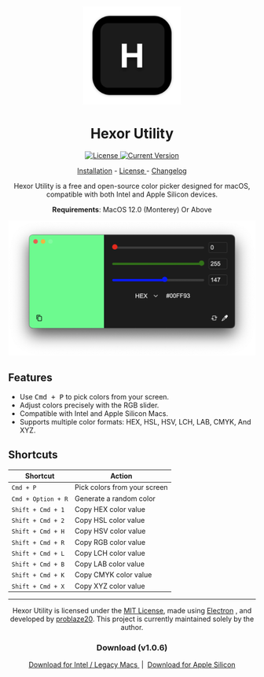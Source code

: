 <p align="center">
  <img src="https://github.com/problaze20/Hexor-Utility/blob/main/Images/v1.0.7-ICON.png?raw=true" alt="Hexor Utility Icon" width="200" />
</p>

<h1 align="center">Hexor Utility</h1>

<p align="center">
  <a href="https://github.com/problaze20/Hexor-Utility/blob/main/LICENSE">
    <img src="https://img.shields.io/github/license/problaze20/Hexor-Utility?style=flat-square" alt="License" />
  </a>
  <a href="#">
    <img src="https://img.shields.io/badge/Version-v1.0.7-d53c50?style=flat-square" alt="Current Version" />
  </a>
</p>

<p align="center"> <a href="https://github.com/problaze20/Hexor-Utility/blob/main/INSTALLATION.md"> Installation</a> - <a href="https://github.com/problaze20/Hexor-Utility/blob/main/LICENSE"> License </a> - <a href="https://github.com/problaze20/Hexor-Utility/blob/main/CHANGELOG.md"> Changelog </a> </p>
<p align="center"> Hexor Utility is a free and open-source color picker designed for macOS, compatible with both Intel and Apple Silicon devices.</p>
<p align="center"> <b>Requirements</b>: MacOS 12.0 (Monterey) Or Above </p>

<p align="center">
  <img src="https://github.com/problaze20/Hexor-Utility/blob/main/Images/Image-v1.0.7.png?raw=true" alt="Hexor Utility Screenshot" width="800" />
</p>

<h2>Features</h2>

- Use <kbd>Cmd + P</kbd> to pick colors from your screen.
- Adjust colors precisely with the RGB slider.
- Compatible with Intel and Apple Silicon Macs.
- Supports multiple color formats: HEX, HSL, HSV, LCH, LAB, CMYK, And XYZ.

<h2> Shortcuts </h2>

| Shortcut           | Action                       |
| ------------------ | ---------------------------- |
| `Cmd + P`          | Pick colors from your screen |
| `Cmd + Option + R` | Generate a random color      |
| `Shift + Cmd + 1`  | Copy HEX color value         |
| `Shift + Cmd + 2`  | Copy HSL color value         |
| `Shift + Cmd + H`  | Copy HSV color value         |
| `Shift + Cmd + R`  | Copy RGB color value         |
| `Shift + Cmd + L`  | Copy LCH color value         |
| `Shift + Cmd + B`  | Copy LAB color value         |
| `Shift + Cmd + K`  | Copy CMYK color value        |
| `Shift + Cmd + X`  | Copy XYZ color value         |


---

<p align="center">
  Hexor Utility is licensed under the <a href="https://github.com/problaze20/Hexor-Utility/blob/main/LICENSE">MIT License</a>, made using <a href="https://electronjs.org">Electron</a>
, and developed by <a href="https://github.com/problaze20/">problaze20</a>.  
  This project is currently maintained solely by the author.
</p>

<h3 align="center"> Download (v1.0.6) </h3>

<p align="center">
  <a href="https://github.com/problaze20/Hexor-Utility/releases/download/v1.0.6/Hexor.Utility-mac-x64-v1.0.6.zip">
    Download for Intel / Legacy Macs
  </a>
  &nbsp;|&nbsp;
  <a href="https://github.com/problaze20/Hexor-Utility/releases/download/v1.0.6/Hexor.Utility-mac-arm64-v1.0.6.zip">
    Download for Apple Silicon
  </a>
</p>
